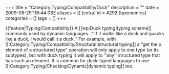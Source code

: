 +++
title = "Category:Typing/Compatibility/Duck"
description = ""
date = 2009-08-29T16:44:08Z
aliases = []
[extra]
id = 4292
[taxonomies]
categories = []
tags = []
+++

{{feature|Typing/Compatibility}}
A [[wp:Duck typing|typing scheme]] commonly used by dynamic languages.
:''If it walks like a duck and quacks like a duck, I would call it a duck.''
For example, with [[:Category:Typing/Compatibility/Structural|structural typing]] a “get the <tt>x</tt> element of a structured type” operation will only apply to one type (or its subtypes), but with duck typing it will apply to ''any'' structured type that has such an element. It is common for duck-typed languages to use [[:Category:Typing/Checking/Dynamic|dynamic typing]] too.
